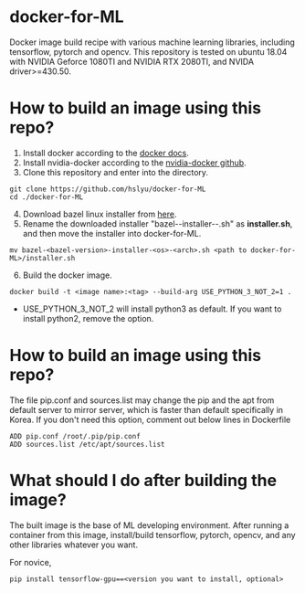 # docker-for-ML
Docker image build recipe with various machine learning libraries, including tensorflow, pytorch and opencv. This repository is tested on ubuntu 18.04 with NVIDIA Geforce 1080TI and NVIDIA RTX 2080TI, and NVIDA driver>=430.50.

# How to build an image using this repo?
1. Install docker according to the [docker docs](https://docs.docker.com/install/).
2. Install nvidia-docker according to the [nvidia-docker github](https://github.com/NVIDIA/nvidia-docker).
3. Clone this repository and enter into the directory.
~~~
git clone https://github.com/hslyu/docker-for-ML
cd ./docker-for-ML
~~~
4. Download bazel linux installer from [here](https://github.com/bazelbuild/bazel/releases).
5. Rename the downloaded installer "bazel-<bazel-version>-installer-<os>-<arch>.sh" as **installer.sh**, and then move the installer into docker-for-ML.
  ~~~
  mv bazel-<bazel-version>-installer-<os>-<arch>.sh <path to docker-for-ML>/installer.sh
  ~~~
6. Build the docker image.
  ~~~
  docker build -t <image name>:<tag> --build-arg USE_PYTHON_3_NOT_2=1 .
  ~~~
  * USE_PYTHON_3_NOT_2 will install python3 as default. If you want to install python2, remove the option.

# How to build an image using this repo?
The file pip.conf and sources.list may change the pip and the apt from default server to mirror server, which is faster than default specifically in Korea. If you don't need this option, comment out below lines in Dockerfile
~~~
ADD pip.conf /root/.pip/pip.conf
ADD sources.list /etc/apt/sources.list
~~~

# What should I do after building the image?
The built image is the base of ML developing environment. After running a container from this image, install/build tensorflow, pytorch, opencv, and any other libraries whatever you want.

For novice,
~~~
pip install tensorflow-gpu==<version you want to install, optional>
~~~
